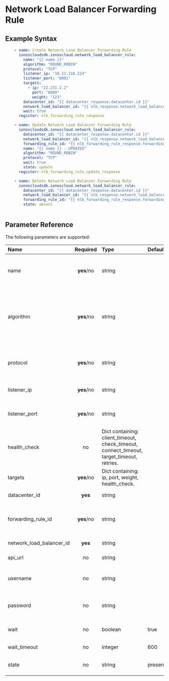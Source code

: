 # Network Load Balancer Forwarding Rule

## Example Syntax

```yaml
    - name: Create Network Load Balancer Forwarding Rule
      ionoscloudsdk.ionoscloud.network_load_balancer_rule:
        name: "{{ name }}"
        algorithm: "ROUND_ROBIN"
        protocol: "TCP"
        listener_ip: "10.12.118.224"
        listener_port: "8081"
        targets:
          - ip: "22.231.2.2"
            port: "8080"
            weight: "123"
        datacenter_id: "{{ datacenter_response.datacenter.id }}"
        network_load_balancer_id: "{{ nlb_response.network_load_balancer.id }}"
        wait: true
      register: nlb_forwarding_rule_response

    - name: Update Network Load Balancer Forwarding Rule
      ionoscloudsdk.ionoscloud.network_load_balancer_rule:
        datacenter_id: "{{ datacenter_response.datacenter.id }}"
        network_load_balancer_id: "{{ nlb_response.network_load_balancer.id }}"
        forwarding_rule_id: "{{ nlb_forwarding_rule_response.forwarding_rule.id }}"
        name: "{{ name }} - UPDATED"
        algorithm: "ROUND_ROBIN"
        protocol: "TCP"
        wait: true
        state: update
      register: nlb_forwarding_rule_update_response

    - name: Delete Network Load Balancer Forwarding Rule
      ionoscloudsdk.ionoscloud.network_load_balancer_rule:
        datacenter_id: "{{ datacenter_response.datacenter.id }}"
        network_load_balancer_id: "{{ nlb_response.network_load_balancer.id }}"
        forwarding_rule_id: "{{ nlb_forwarding_rule_response.forwarding_rule.id }}"
        state: absent
    
```

## Parameter Reference

The following parameters are supported:

| Name | Required | Type | Default | Description |
| :--- | :---: | :--- | :--- | :--- |
| name | **yes**/no | string |  | The name of the Network Load Balancer forwarding rule. Required only for state = 'present'. |
| algorithm | **yes**/no  | string |  | Algorithm for the balancing. Accepted values: "ROUND_ROBIN", "LEAST_CONNECTION", "RANDOM", "SOURCE_IP". Required only for state = 'present'. |
| protocol |  **yes**/no | string |  | Protocol of the balancing. Accepted value: "TCP". Required only for state = 'present'. |
| listener_ip |  **yes**/no | string |  | Listening IP. (inbound) Required only for state = 'present'.|
| listener_port | **yes**/no  | string |  | Listening port number. (inbound) (range: 1 to 65535). Required only for state = 'present'. |
| health_check | no | Dict containing: client_timeout, check_timeout, connect_timeout, target_timeout, retries. |  | Health check attributes for Network Load Balancer forwarding rule. |
| targets |  **yes**/no | Dict containing: ip, port, weight, health_check. | | The list of targets. Required only for state = 'present'. |
| datacenter_id | **yes**| string |  | The ID of the datacenter. |
| forwarding_rule_id |**yes**/no | string |  | The ID of the Forwarding Rule. Required when state = 'update' or state = 'absent'. |
| network_load_balancer_id | **yes**| string |  | The ID of the Network Load Balancer. |
| api\_url | no | string |  | The Ionos API base URL. |
| username | no | string |  | The Ionos username. Overrides the IONOS\_USERNAME environement variable. |
| password | no | string |  | The Ionos password. Overrides the IONOS\_PASSWORD environement variable. |
| wait | no | boolean | true | Wait for the operation to complete before continuing. |
| wait\_timeout | no | integer | 600 | The number of seconds until the wait ends. |
| state | no | string | present | Indicate desired state of the resource: **present**, absent, update |

